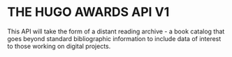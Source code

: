# THE HUGO AWARDS API V1

This API will take the form of a distant reading archive - a book catalog that goes beyond standard bibliographic information to include data of interest to those working on digital projects.